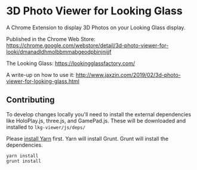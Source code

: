 # 3D Photo Viewer for Looking Glass
A Chrome Extension to display 3D Photos on your Looking Glass display.

Published in the Chrome Web Store: https://chrome.google.com/webstore/detail/3d-photo-viewer-for-looki/dmanadldhmolbbmmabgeodpbinjnijjf

The Looking Glass: https://lookingglassfactory.com/

A write-up on how to use it: http://www.jaxzin.com/2019/02/3d-photo-viewer-for-looking-glass.html

## Contributing

To develop changes locally you'll need to install the external dependencies like HoloPlay.js, three.js, and GamePad.js.
These will be downloaded and installed to `lkg-viewer/js/deps/`

Please [install Yarn](https://yarnpkg.com/lang/en/docs/install/) first. 
Yarn will install Grunt.
Grunt will install the dependencies.
```
yarn install
grunt install
```
